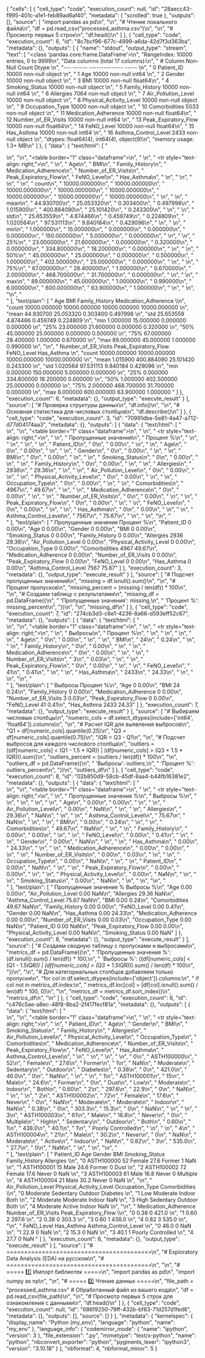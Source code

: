 {
 "cells": [
  {
   "cell_type": "code",
   "execution_count": null,
   "id": "28aecc43-f995-401c-a1e1-feb89ad6af40",
   "metadata": {
    "scrolled": true
   },
   "outputs": [],
   "source": [
    "import pandas as pd\n",
    "\n",
    "# Чтение локального файла\n",
    "df = pd.read_csv(\"processed_asthma.csv\")\n",
    "\n",
    "# Просмотр первых 5 строк\n",
    "df.head()\n"
   ]
  },
  {
   "cell_type": "code",
   "execution_count": 6,
   "id": "8c7bcf96-677c-4999-a6da-42d7f3d363ba",
   "metadata": {},
   "outputs": [
    {
     "name": "stdout",
     "output_type": "stream",
     "text": [
      "<class 'pandas.core.frame.DataFrame'>\n",
      "RangeIndex: 10000 entries, 0 to 9999\n",
      "Data columns (total 17 columns):\n",
      " #   Column                   Non-Null Count  Dtype  \n",
      "---  ------                   --------------  -----  \n",
      " 0   Patient_ID               10000 non-null  object \n",
      " 1   Age                      10000 non-null  int64  \n",
      " 2   Gender                   10000 non-null  object \n",
      " 3   BMI                      10000 non-null  float64\n",
      " 4   Smoking_Status           10000 non-null  object \n",
      " 5   Family_History           10000 non-null  int64  \n",
      " 6   Allergies                7064 non-null   object \n",
      " 7   Air_Pollution_Level      10000 non-null  object \n",
      " 8   Physical_Activity_Level  10000 non-null  object \n",
      " 9   Occupation_Type          10000 non-null  object \n",
      " 10  Comorbidities            5033 non-null   object \n",
      " 11  Medication_Adherence     10000 non-null  float64\n",
      " 12  Number_of_ER_Visits      10000 non-null  int64  \n",
      " 13  Peak_Expiratory_Flow     10000 non-null  float64\n",
      " 14  FeNO_Level               10000 non-null  float64\n",
      " 15  Has_Asthma               10000 non-null  int64  \n",
      " 16  Asthma_Control_Level     2433 non-null   object \n",
      "dtypes: float64(4), int64(4), object(9)\n",
      "memory usage: 1.3+ MB\n"
     ]
    },
    {
     "data": {
      "text/html": [
       "<div>\n",
       "<style scoped>\n",
       "    .dataframe tbody tr th:only-of-type {\n",
       "        vertical-align: middle;\n",
       "    }\n",
       "\n",
       "    .dataframe tbody tr th {\n",
       "        vertical-align: top;\n",
       "    }\n",
       "\n",
       "    .dataframe thead th {\n",
       "        text-align: right;\n",
       "    }\n",
       "</style>\n",
       "<table border=\"1\" class=\"dataframe\">\n",
       "  <thead>\n",
       "    <tr style=\"text-align: right;\">\n",
       "      <th></th>\n",
       "      <th>Age</th>\n",
       "      <th>BMI</th>\n",
       "      <th>Family_History</th>\n",
       "      <th>Medication_Adherence</th>\n",
       "      <th>Number_of_ER_Visits</th>\n",
       "      <th>Peak_Expiratory_Flow</th>\n",
       "      <th>FeNO_Level</th>\n",
       "      <th>Has_Asthma</th>\n",
       "    </tr>\n",
       "  </thead>\n",
       "  <tbody>\n",
       "    <tr>\n",
       "      <th>count</th>\n",
       "      <td>10000.000000</td>\n",
       "      <td>10000.000000</td>\n",
       "      <td>10000.000000</td>\n",
       "      <td>10000.000000</td>\n",
       "      <td>10000.000000</td>\n",
       "      <td>10000.000000</td>\n",
       "      <td>10000.000000</td>\n",
       "      <td>10000.000000</td>\n",
       "    </tr>\n",
       "    <tr>\n",
       "      <th>mean</th>\n",
       "      <td>44.930700</td>\n",
       "      <td>25.053320</td>\n",
       "      <td>0.303400</td>\n",
       "      <td>0.497998</td>\n",
       "      <td>1.015900</td>\n",
       "      <td>400.884090</td>\n",
       "      <td>25.101420</td>\n",
       "      <td>0.243300</td>\n",
       "    </tr>\n",
       "    <tr>\n",
       "      <th>std</th>\n",
       "      <td>25.653559</td>\n",
       "      <td>4.874466</td>\n",
       "      <td>0.459749</td>\n",
       "      <td>0.224809</td>\n",
       "      <td>1.020564</td>\n",
       "      <td>97.531113</td>\n",
       "      <td>9.840184</td>\n",
       "      <td>0.429096</td>\n",
       "    </tr>\n",
       "    <tr>\n",
       "      <th>min</th>\n",
       "      <td>1.000000</td>\n",
       "      <td>15.000000</td>\n",
       "      <td>0.000000</td>\n",
       "      <td>0.000000</td>\n",
       "      <td>0.000000</td>\n",
       "      <td>150.000000</td>\n",
       "      <td>5.000000</td>\n",
       "      <td>0.000000</td>\n",
       "    </tr>\n",
       "    <tr>\n",
       "      <th>25%</th>\n",
       "      <td>23.000000</td>\n",
       "      <td>21.600000</td>\n",
       "      <td>0.000000</td>\n",
       "      <td>0.320000</td>\n",
       "      <td>0.000000</td>\n",
       "      <td>334.800000</td>\n",
       "      <td>18.200000</td>\n",
       "      <td>0.000000</td>\n",
       "    </tr>\n",
       "    <tr>\n",
       "      <th>50%</th>\n",
       "      <td>45.000000</td>\n",
       "      <td>25.000000</td>\n",
       "      <td>0.000000</td>\n",
       "      <td>0.500000</td>\n",
       "      <td>1.000000</td>\n",
       "      <td>402.500000</td>\n",
       "      <td>25.000000</td>\n",
       "      <td>0.000000</td>\n",
       "    </tr>\n",
       "    <tr>\n",
       "      <th>75%</th>\n",
       "      <td>67.000000</td>\n",
       "      <td>28.400000</td>\n",
       "      <td>1.000000</td>\n",
       "      <td>0.670000</td>\n",
       "      <td>2.000000</td>\n",
       "      <td>468.700000</td>\n",
       "      <td>31.700000</td>\n",
       "      <td>0.000000</td>\n",
       "    </tr>\n",
       "    <tr>\n",
       "      <th>max</th>\n",
       "      <td>89.000000</td>\n",
       "      <td>45.000000</td>\n",
       "      <td>1.000000</td>\n",
       "      <td>0.990000</td>\n",
       "      <td>6.000000</td>\n",
       "      <td>600.000000</td>\n",
       "      <td>63.900000</td>\n",
       "      <td>1.000000</td>\n",
       "    </tr>\n",
       "  </tbody>\n",
       "</table>\n",
       "</div>"
      ],
      "text/plain": [
       "                Age           BMI  Family_History  Medication_Adherence  \\\n",
       "count  10000.000000  10000.000000    10000.000000          10000.000000   \n",
       "mean      44.930700     25.053320        0.303400              0.497998   \n",
       "std       25.653559      4.874466        0.459749              0.224809   \n",
       "min        1.000000     15.000000        0.000000              0.000000   \n",
       "25%       23.000000     21.600000        0.000000              0.320000   \n",
       "50%       45.000000     25.000000        0.000000              0.500000   \n",
       "75%       67.000000     28.400000        1.000000              0.670000   \n",
       "max       89.000000     45.000000        1.000000              0.990000   \n",
       "\n",
       "       Number_of_ER_Visits  Peak_Expiratory_Flow    FeNO_Level    Has_Asthma  \n",
       "count         10000.000000          10000.000000  10000.000000  10000.000000  \n",
       "mean              1.015900            400.884090     25.101420      0.243300  \n",
       "std               1.020564             97.531113      9.840184      0.429096  \n",
       "min               0.000000            150.000000      5.000000      0.000000  \n",
       "25%               0.000000            334.800000     18.200000      0.000000  \n",
       "50%               1.000000            402.500000     25.000000      0.000000  \n",
       "75%               2.000000            468.700000     31.700000      0.000000  \n",
       "max               6.000000            600.000000     63.900000      1.000000  "
      ]
     },
     "execution_count": 6,
     "metadata": {},
     "output_type": "execute_result"
    }
   ],
   "source": [
    "# Проверка структуры данных\n",
    "df.info()\n",
    "\n",
    "# Основная статистика для числовых столбцов\n",
    "df.describe()\n"
   ]
  },
  {
   "cell_type": "code",
   "execution_count": 3,
   "id": "70991dbe-5e81-4a47-a712-d77d04174aa3",
   "metadata": {},
   "outputs": [
    {
     "data": {
      "text/html": [
       "<div>\n",
       "<style scoped>\n",
       "    .dataframe tbody tr th:only-of-type {\n",
       "        vertical-align: middle;\n",
       "    }\n",
       "\n",
       "    .dataframe tbody tr th {\n",
       "        vertical-align: top;\n",
       "    }\n",
       "\n",
       "    .dataframe thead th {\n",
       "        text-align: right;\n",
       "    }\n",
       "</style>\n",
       "<table border=\"1\" class=\"dataframe\">\n",
       "  <thead>\n",
       "    <tr style=\"text-align: right;\">\n",
       "      <th></th>\n",
       "      <th>Пропущенные значения</th>\n",
       "      <th>Процент %</th>\n",
       "    </tr>\n",
       "  </thead>\n",
       "  <tbody>\n",
       "    <tr>\n",
       "      <th>Patient_ID</th>\n",
       "      <td>0</td>\n",
       "      <td>0.00</td>\n",
       "    </tr>\n",
       "    <tr>\n",
       "      <th>Age</th>\n",
       "      <td>0</td>\n",
       "      <td>0.00</td>\n",
       "    </tr>\n",
       "    <tr>\n",
       "      <th>Gender</th>\n",
       "      <td>0</td>\n",
       "      <td>0.00</td>\n",
       "    </tr>\n",
       "    <tr>\n",
       "      <th>BMI</th>\n",
       "      <td>0</td>\n",
       "      <td>0.00</td>\n",
       "    </tr>\n",
       "    <tr>\n",
       "      <th>Smoking_Status</th>\n",
       "      <td>0</td>\n",
       "      <td>0.00</td>\n",
       "    </tr>\n",
       "    <tr>\n",
       "      <th>Family_History</th>\n",
       "      <td>0</td>\n",
       "      <td>0.00</td>\n",
       "    </tr>\n",
       "    <tr>\n",
       "      <th>Allergies</th>\n",
       "      <td>2936</td>\n",
       "      <td>29.36</td>\n",
       "    </tr>\n",
       "    <tr>\n",
       "      <th>Air_Pollution_Level</th>\n",
       "      <td>0</td>\n",
       "      <td>0.00</td>\n",
       "    </tr>\n",
       "    <tr>\n",
       "      <th>Physical_Activity_Level</th>\n",
       "      <td>0</td>\n",
       "      <td>0.00</td>\n",
       "    </tr>\n",
       "    <tr>\n",
       "      <th>Occupation_Type</th>\n",
       "      <td>0</td>\n",
       "      <td>0.00</td>\n",
       "    </tr>\n",
       "    <tr>\n",
       "      <th>Comorbidities</th>\n",
       "      <td>4967</td>\n",
       "      <td>49.67</td>\n",
       "    </tr>\n",
       "    <tr>\n",
       "      <th>Medication_Adherence</th>\n",
       "      <td>0</td>\n",
       "      <td>0.00</td>\n",
       "    </tr>\n",
       "    <tr>\n",
       "      <th>Number_of_ER_Visits</th>\n",
       "      <td>0</td>\n",
       "      <td>0.00</td>\n",
       "    </tr>\n",
       "    <tr>\n",
       "      <th>Peak_Expiratory_Flow</th>\n",
       "      <td>0</td>\n",
       "      <td>0.00</td>\n",
       "    </tr>\n",
       "    <tr>\n",
       "      <th>FeNO_Level</th>\n",
       "      <td>0</td>\n",
       "      <td>0.00</td>\n",
       "    </tr>\n",
       "    <tr>\n",
       "      <th>Has_Asthma</th>\n",
       "      <td>0</td>\n",
       "      <td>0.00</td>\n",
       "    </tr>\n",
       "    <tr>\n",
       "      <th>Asthma_Control_Level</th>\n",
       "      <td>7567</td>\n",
       "      <td>75.67</td>\n",
       "    </tr>\n",
       "  </tbody>\n",
       "</table>\n",
       "</div>"
      ],
      "text/plain": [
       "                         Пропущенные значения  Процент %\n",
       "Patient_ID                                  0       0.00\n",
       "Age                                         0       0.00\n",
       "Gender                                      0       0.00\n",
       "BMI                                         0       0.00\n",
       "Smoking_Status                              0       0.00\n",
       "Family_History                              0       0.00\n",
       "Allergies                                2936      29.36\n",
       "Air_Pollution_Level                         0       0.00\n",
       "Physical_Activity_Level                     0       0.00\n",
       "Occupation_Type                             0       0.00\n",
       "Comorbidities                            4967      49.67\n",
       "Medication_Adherence                        0       0.00\n",
       "Number_of_ER_Visits                         0       0.00\n",
       "Peak_Expiratory_Flow                        0       0.00\n",
       "FeNO_Level                                  0       0.00\n",
       "Has_Asthma                                  0       0.00\n",
       "Asthma_Control_Level                     7567      75.67"
      ]
     },
     "execution_count": 3,
     "metadata": {},
     "output_type": "execute_result"
    }
   ],
   "source": [
    "# Подсчет пропущенных значений\n",
    "missing = df.isnull().sum()\n",
    "\n",
    "# Процент пропусков\n",
    "missing_percent = (missing / len(df)) * 100\n",
    "\n",
    "# Создаем таблицу с результатами\n",
    "missing_df = pd.DataFrame({\n",
    "    'Пропущенные значения': missing,\n",
    "    'Процент %': missing_percent\n",
    "})\n",
    "\n",
    "missing_df\n"
   ]
  },
  {
   "cell_type": "code",
   "execution_count": 7,
   "id": "274cb3d3-c6e1-4236-8a66-d593eff52c67",
   "metadata": {},
   "outputs": [
    {
     "data": {
      "text/html": [
       "<div>\n",
       "<style scoped>\n",
       "    .dataframe tbody tr th:only-of-type {\n",
       "        vertical-align: middle;\n",
       "    }\n",
       "\n",
       "    .dataframe tbody tr th {\n",
       "        vertical-align: top;\n",
       "    }\n",
       "\n",
       "    .dataframe thead th {\n",
       "        text-align: right;\n",
       "    }\n",
       "</style>\n",
       "<table border=\"1\" class=\"dataframe\">\n",
       "  <thead>\n",
       "    <tr style=\"text-align: right;\">\n",
       "      <th></th>\n",
       "      <th>Выбросы</th>\n",
       "      <th>Процент %</th>\n",
       "    </tr>\n",
       "  </thead>\n",
       "  <tbody>\n",
       "    <tr>\n",
       "      <th>Age</th>\n",
       "      <td>0</td>\n",
       "      <td>0.00</td>\n",
       "    </tr>\n",
       "    <tr>\n",
       "      <th>BMI</th>\n",
       "      <td>24</td>\n",
       "      <td>0.24</td>\n",
       "    </tr>\n",
       "    <tr>\n",
       "      <th>Family_History</th>\n",
       "      <td>0</td>\n",
       "      <td>0.00</td>\n",
       "    </tr>\n",
       "    <tr>\n",
       "      <th>Medication_Adherence</th>\n",
       "      <td>0</td>\n",
       "      <td>0.00</td>\n",
       "    </tr>\n",
       "    <tr>\n",
       "      <th>Number_of_ER_Visits</th>\n",
       "      <td>3</td>\n",
       "      <td>0.03</td>\n",
       "    </tr>\n",
       "    <tr>\n",
       "      <th>Peak_Expiratory_Flow</th>\n",
       "      <td>0</td>\n",
       "      <td>0.00</td>\n",
       "    </tr>\n",
       "    <tr>\n",
       "      <th>FeNO_Level</th>\n",
       "      <td>41</td>\n",
       "      <td>0.41</td>\n",
       "    </tr>\n",
       "    <tr>\n",
       "      <th>Has_Asthma</th>\n",
       "      <td>2433</td>\n",
       "      <td>24.33</td>\n",
       "    </tr>\n",
       "  </tbody>\n",
       "</table>\n",
       "</div>"
      ],
      "text/plain": [
       "                      Выбросы  Процент %\n",
       "Age                         0       0.00\n",
       "BMI                        24       0.24\n",
       "Family_History              0       0.00\n",
       "Medication_Adherence        0       0.00\n",
       "Number_of_ER_Visits         3       0.03\n",
       "Peak_Expiratory_Flow        0       0.00\n",
       "FeNO_Level                 41       0.41\n",
       "Has_Asthma               2433      24.33"
      ]
     },
     "execution_count": 7,
     "metadata": {},
     "output_type": "execute_result"
    }
   ],
   "source": [
    "# Выбираем числовые столбцы\n",
    "numeric_cols = df.select_dtypes(include=['int64', 'float64']).columns\n",
    "\n",
    "# Расчет IQR для выявления выбросов\n",
    "Q1 = df[numeric_cols].quantile(0.25)\n",
    "Q3 = df[numeric_cols].quantile(0.75)\n",
    "IQR = Q3 - Q1\n",
    "\n",
    "# Подсчет выбросов для каждого числового столбца\n",
    "outliers = ((df[numeric_cols] < (Q1 - 1.5 * IQR)) | (df[numeric_cols] > (Q3 + 1.5 * IQR))).sum()\n",
    "outliers_percent = (outliers / len(df)) * 100\n",
    "\n",
    "outliers_df = pd.DataFrame({\n",
    "    'Выбросы': outliers,\n",
    "    'Процент %': outliers_percent\n",
    "})\n",
    "outliers_df\n"
   ]
  },
  {
   "cell_type": "code",
   "execution_count": 8,
   "id": "02b850d9-58cb-45df-8aa4-b44fb16381e2",
   "metadata": {},
   "outputs": [
    {
     "data": {
      "text/html": [
       "<div>\n",
       "<style scoped>\n",
       "    .dataframe tbody tr th:only-of-type {\n",
       "        vertical-align: middle;\n",
       "    }\n",
       "\n",
       "    .dataframe tbody tr th {\n",
       "        vertical-align: top;\n",
       "    }\n",
       "\n",
       "    .dataframe thead th {\n",
       "        text-align: right;\n",
       "    }\n",
       "</style>\n",
       "<table border=\"1\" class=\"dataframe\">\n",
       "  <thead>\n",
       "    <tr style=\"text-align: right;\">\n",
       "      <th></th>\n",
       "      <th>Пропущенные значения %</th>\n",
       "      <th>Выбросы %</th>\n",
       "    </tr>\n",
       "  </thead>\n",
       "  <tbody>\n",
       "    <tr>\n",
       "      <th>Age</th>\n",
       "      <td>0.00</td>\n",
       "      <td>0.00</td>\n",
       "    </tr>\n",
       "    <tr>\n",
       "      <th>Air_Pollution_Level</th>\n",
       "      <td>0.00</td>\n",
       "      <td>NaN</td>\n",
       "    </tr>\n",
       "    <tr>\n",
       "      <th>Allergies</th>\n",
       "      <td>29.36</td>\n",
       "      <td>NaN</td>\n",
       "    </tr>\n",
       "    <tr>\n",
       "      <th>Asthma_Control_Level</th>\n",
       "      <td>75.67</td>\n",
       "      <td>NaN</td>\n",
       "    </tr>\n",
       "    <tr>\n",
       "      <th>BMI</th>\n",
       "      <td>0.00</td>\n",
       "      <td>0.24</td>\n",
       "    </tr>\n",
       "    <tr>\n",
       "      <th>Comorbidities</th>\n",
       "      <td>49.67</td>\n",
       "      <td>NaN</td>\n",
       "    </tr>\n",
       "    <tr>\n",
       "      <th>Family_History</th>\n",
       "      <td>0.00</td>\n",
       "      <td>0.00</td>\n",
       "    </tr>\n",
       "    <tr>\n",
       "      <th>FeNO_Level</th>\n",
       "      <td>0.00</td>\n",
       "      <td>0.41</td>\n",
       "    </tr>\n",
       "    <tr>\n",
       "      <th>Gender</th>\n",
       "      <td>0.00</td>\n",
       "      <td>NaN</td>\n",
       "    </tr>\n",
       "    <tr>\n",
       "      <th>Has_Asthma</th>\n",
       "      <td>0.00</td>\n",
       "      <td>24.33</td>\n",
       "    </tr>\n",
       "    <tr>\n",
       "      <th>Medication_Adherence</th>\n",
       "      <td>0.00</td>\n",
       "      <td>0.00</td>\n",
       "    </tr>\n",
       "    <tr>\n",
       "      <th>Number_of_ER_Visits</th>\n",
       "      <td>0.00</td>\n",
       "      <td>0.03</td>\n",
       "    </tr>\n",
       "    <tr>\n",
       "      <th>Occupation_Type</th>\n",
       "      <td>0.00</td>\n",
       "      <td>NaN</td>\n",
       "    </tr>\n",
       "    <tr>\n",
       "      <th>Patient_ID</th>\n",
       "      <td>0.00</td>\n",
       "      <td>NaN</td>\n",
       "    </tr>\n",
       "    <tr>\n",
       "      <th>Peak_Expiratory_Flow</th>\n",
       "      <td>0.00</td>\n",
       "      <td>0.00</td>\n",
       "    </tr>\n",
       "    <tr>\n",
       "      <th>Physical_Activity_Level</th>\n",
       "      <td>0.00</td>\n",
       "      <td>NaN</td>\n",
       "    </tr>\n",
       "    <tr>\n",
       "      <th>Smoking_Status</th>\n",
       "      <td>0.00</td>\n",
       "      <td>NaN</td>\n",
       "    </tr>\n",
       "  </tbody>\n",
       "</table>\n",
       "</div>"
      ],
      "text/plain": [
       "                         Пропущенные значения %  Выбросы %\n",
       "Age                                        0.00       0.00\n",
       "Air_Pollution_Level                        0.00        NaN\n",
       "Allergies                                 29.36        NaN\n",
       "Asthma_Control_Level                      75.67        NaN\n",
       "BMI                                        0.00       0.24\n",
       "Comorbidities                             49.67        NaN\n",
       "Family_History                             0.00       0.00\n",
       "FeNO_Level                                 0.00       0.41\n",
       "Gender                                     0.00        NaN\n",
       "Has_Asthma                                 0.00      24.33\n",
       "Medication_Adherence                       0.00       0.00\n",
       "Number_of_ER_Visits                        0.00       0.03\n",
       "Occupation_Type                            0.00        NaN\n",
       "Patient_ID                                 0.00        NaN\n",
       "Peak_Expiratory_Flow                       0.00       0.00\n",
       "Physical_Activity_Level                    0.00        NaN\n",
       "Smoking_Status                             0.00        NaN"
      ]
     },
     "execution_count": 8,
     "metadata": {},
     "output_type": "execute_result"
    }
   ],
   "source": [
    "# Создаем сводную таблицу с пропусками и выбросами\n",
    "metrics_df = pd.DataFrame({\n",
    "    'Пропущенные значения %': (df.isnull().sum() / len(df)) * 100,\n",
    "    'Выбросы %': ((df[numeric_cols] < (Q1 - 1.5*IQR)) | (df[numeric_cols] > (Q3 + 1.5*IQR))).sum() / len(df) * 100\n",
    "})\n",
    "\n",
    "# Для категориальных столбцов добавляем только пропуски\n",
    "for col in df.select_dtypes(include=['object']).columns:\n",
    "    if col not in metrics_df.index:\n",
    "        metrics_df.loc[col] = [df[col].isnull().sum() / len(df) * 100, 0]\n",
    "\n",
    "metrics_df = metrics_df.sort_index()\n",
    "metrics_df\n",
    "\n"
   ]
  },
  {
   "cell_type": "code",
   "execution_count": 6,
   "id": "c476c5ae-a8ec-48f8-8ba2-2f417fecf81a",
   "metadata": {},
   "outputs": [
    {
     "data": {
      "text/html": [
       "<div>\n",
       "<style scoped>\n",
       "    .dataframe tbody tr th:only-of-type {\n",
       "        vertical-align: middle;\n",
       "    }\n",
       "\n",
       "    .dataframe tbody tr th {\n",
       "        vertical-align: top;\n",
       "    }\n",
       "\n",
       "    .dataframe thead th {\n",
       "        text-align: right;\n",
       "    }\n",
       "</style>\n",
       "<table border=\"1\" class=\"dataframe\">\n",
       "  <thead>\n",
       "    <tr style=\"text-align: right;\">\n",
       "      <th></th>\n",
       "      <th>Patient_ID</th>\n",
       "      <th>Age</th>\n",
       "      <th>Gender</th>\n",
       "      <th>BMI</th>\n",
       "      <th>Smoking_Status</th>\n",
       "      <th>Family_History</th>\n",
       "      <th>Allergies</th>\n",
       "      <th>Air_Pollution_Level</th>\n",
       "      <th>Physical_Activity_Level</th>\n",
       "      <th>Occupation_Type</th>\n",
       "      <th>Comorbidities</th>\n",
       "      <th>Medication_Adherence</th>\n",
       "      <th>Number_of_ER_Visits</th>\n",
       "      <th>Peak_Expiratory_Flow</th>\n",
       "      <th>FeNO_Level</th>\n",
       "      <th>Has_Asthma</th>\n",
       "      <th>Asthma_Control_Level</th>\n",
       "    </tr>\n",
       "  </thead>\n",
       "  <tbody>\n",
       "    <tr>\n",
       "      <th>0</th>\n",
       "      <td>ASTH100000</td>\n",
       "      <td>52</td>\n",
       "      <td>Female</td>\n",
       "      <td>27.6</td>\n",
       "      <td>Former</td>\n",
       "      <td>1</td>\n",
       "      <td>NaN</td>\n",
       "      <td>Moderate</td>\n",
       "      <td>Sedentary</td>\n",
       "      <td>Outdoor</td>\n",
       "      <td>Diabetes</td>\n",
       "      <td>0.38</td>\n",
       "      <td>0</td>\n",
       "      <td>421.0</td>\n",
       "      <td>46.0</td>\n",
       "      <td>0</td>\n",
       "      <td>NaN</td>\n",
       "    </tr>\n",
       "    <tr>\n",
       "      <th>1</th>\n",
       "      <td>ASTH100001</td>\n",
       "      <td>15</td>\n",
       "      <td>Male</td>\n",
       "      <td>24.6</td>\n",
       "      <td>Former</td>\n",
       "      <td>0</td>\n",
       "      <td>Dust</td>\n",
       "      <td>Low</td>\n",
       "      <td>Moderate</td>\n",
       "      <td>Indoor</td>\n",
       "      <td>Both</td>\n",
       "      <td>0.60</td>\n",
       "      <td>2</td>\n",
       "      <td>297.6</td>\n",
       "      <td>22.9</td>\n",
       "      <td>0</td>\n",
       "      <td>NaN</td>\n",
       "    </tr>\n",
       "    <tr>\n",
       "      <th>2</th>\n",
       "      <td>ASTH100002</td>\n",
       "      <td>72</td>\n",
       "      <td>Female</td>\n",
       "      <td>17.6</td>\n",
       "      <td>Never</td>\n",
       "      <td>0</td>\n",
       "      <td>NaN</td>\n",
       "      <td>Moderate</td>\n",
       "      <td>Moderate</td>\n",
       "      <td>Indoor</td>\n",
       "      <td>NaN</td>\n",
       "      <td>0.38</td>\n",
       "      <td>0</td>\n",
       "      <td>303.3</td>\n",
       "      <td>15.3</td>\n",
       "      <td>0</td>\n",
       "      <td>NaN</td>\n",
       "    </tr>\n",
       "    <tr>\n",
       "      <th>3</th>\n",
       "      <td>ASTH100003</td>\n",
       "      <td>61</td>\n",
       "      <td>Male</td>\n",
       "      <td>16.8</td>\n",
       "      <td>Never</td>\n",
       "      <td>0</td>\n",
       "      <td>Multiple</td>\n",
       "      <td>High</td>\n",
       "      <td>Sedentary</td>\n",
       "      <td>Outdoor</td>\n",
       "      <td>Both</td>\n",
       "      <td>0.60</td>\n",
       "      <td>1</td>\n",
       "      <td>438.0</td>\n",
       "      <td>40.1</td>\n",
       "      <td>1</td>\n",
       "      <td>Poorly Controlled</td>\n",
       "    </tr>\n",
       "    <tr>\n",
       "      <th>4</th>\n",
       "      <td>ASTH100004</td>\n",
       "      <td>21</td>\n",
       "      <td>Male</td>\n",
       "      <td>30.2</td>\n",
       "      <td>Never</td>\n",
       "      <td>0</td>\n",
       "      <td>NaN</td>\n",
       "      <td>Moderate</td>\n",
       "      <td>Active</td>\n",
       "      <td>Indoor</td>\n",
       "      <td>NaN</td>\n",
       "      <td>0.82</td>\n",
       "      <td>3</td>\n",
       "      <td>535.0</td>\n",
       "      <td>27.7</td>\n",
       "      <td>0</td>\n",
       "      <td>NaN</td>\n",
       "    </tr>\n",
       "  </tbody>\n",
       "</table>\n",
       "</div>"
      ],
      "text/plain": [
       "   Patient_ID  Age  Gender   BMI Smoking_Status  Family_History Allergies  \\\n",
       "0  ASTH100000   52  Female  27.6         Former               1       NaN   \n",
       "1  ASTH100001   15    Male  24.6         Former               0      Dust   \n",
       "2  ASTH100002   72  Female  17.6          Never               0       NaN   \n",
       "3  ASTH100003   61    Male  16.8          Never               0  Multiple   \n",
       "4  ASTH100004   21    Male  30.2          Never               0       NaN   \n",
       "\n",
       "  Air_Pollution_Level Physical_Activity_Level Occupation_Type Comorbidities  \\\n",
       "0            Moderate               Sedentary         Outdoor      Diabetes   \n",
       "1                 Low                Moderate          Indoor          Both   \n",
       "2            Moderate                Moderate          Indoor           NaN   \n",
       "3                High               Sedentary         Outdoor          Both   \n",
       "4            Moderate                  Active          Indoor           NaN   \n",
       "\n",
       "   Medication_Adherence  Number_of_ER_Visits  Peak_Expiratory_Flow  \\\n",
       "0                  0.38                    0                 421.0   \n",
       "1                  0.60                    2                 297.6   \n",
       "2                  0.38                    0                 303.3   \n",
       "3                  0.60                    1                 438.0   \n",
       "4                  0.82                    3                 535.0   \n",
       "\n",
       "   FeNO_Level  Has_Asthma Asthma_Control_Level  \n",
       "0        46.0           0                  NaN  \n",
       "1        22.9           0                  NaN  \n",
       "2        15.3           0                  NaN  \n",
       "3        40.1           1    Poorly Controlled  \n",
       "4        27.7           0                  NaN  "
      ]
     },
     "execution_count": 6,
     "metadata": {},
     "output_type": "execute_result"
    }
   ],
   "source": [
    "# =========================================\n",
    "# Exploratory Data Analysis (EDA) на русском\n",
    "# =========================================\n",
    "\n",
    "# ===== 1️⃣ Импорт библиотек =====\n",
    "import pandas as pd\n",
    "import numpy as np\n",
    "\n",
    "# ===== 2️⃣ Чтение данных =====\n",
    "file_path = \"processed_asthma.csv\"  # Обработанный файл из вашего кода\n",
    "df = pd.read_csv(file_path)\n",
    "\n",
    "# Просмотр первых 5 строк для ознакомления с данными\n",
    "df.head()\n"
   ]
  },
  {
   "cell_type": "code",
   "execution_count": null,
   "id": "686f9250-79ff-432b-bf83-71d257d1fed6",
   "metadata": {},
   "outputs": [],
   "source": []
  }
 ],
 "metadata": {
  "kernelspec": {
   "display_name": "Python (my_env)",
   "language": "python",
   "name": "my_env"
  },
  "language_info": {
   "codemirror_mode": {
    "name": "ipython",
    "version": 3
   },
   "file_extension": ".py",
   "mimetype": "text/x-python",
   "name": "python",
   "nbconvert_exporter": "python",
   "pygments_lexer": "ipython3",
   "version": "3.10.18"
  }
 },
 "nbformat": 4,
 "nbformat_minor": 5
}
